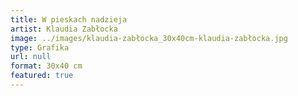 ```yaml
---
title: W pieskach nadzieja
artist: Klaudia Zabłocka
image: ../images/klaudia-zabłocka_30x40cm-klaudia-zabłocka.jpg
type: Grafika
url: null
format: 30x40 cm
featured: true
---
```

